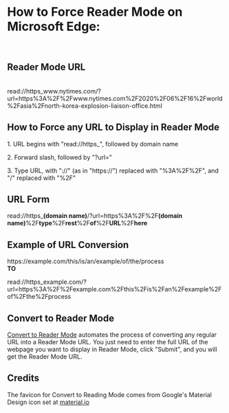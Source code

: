 <h1>How to Force Reader Mode on Microsoft Edge: </h1><br>
	<h2>Reader Mode URL</h2><br>
		<span>read://https_w</span><span>ww.nytimes.com/?url=https%3A%2F%2Fw</span><span>ww.nytimes.com%2F2020%2F06%2F16%2Fworld%2Fasia%2Fnorth-korea-explosion-liaison-office.html</span>
	<h2>How to Force any URL to Display in Reader Mode</h2>
		<p>1. URL begins with "read://https_", followed by domain name</p>
		<p>2. Forward slash, followed by "?url="</p>
		<p>3. Type URL, with "://" (as in "https://") replaced with "%3A%2F%2F", and "/" replaced with "%2F"</p>
	<h2>URL Form</h2>
		<p>read://https_<strong>(domain name)</strong>/?url=https%3A%2F%2F<strong>(domain name)</strong>%2F<strong>type</strong>%2F<strong>rest</strong>%2F<strong>of</strong>%2F<strong>URL</strong>%2F<strong>here</strong></p>
	<h2>Example of URL Conversion</h2>
		<span>htt</span><span>ps://example.com/this/is/an/example/of/the/process</span><br>
		<strong>TO</strong>
		<p>read://https_example.com/?url=https%3A%2F%2Fexample.com%2Fthis%2Fis%2Fan%2Fexample%2Fof%2Fthe%2Fprocess</p>
	<h2>Convert to Reader Mode</h2>
		<p><a href="https://shwin320.github.io/reading_mode">Convert to Reader Mode</a> automates the process of converting any regular URL into a Reader Mode URL. You just need to enter the full URL of the webpage you want to display in Reader Mode, click "Submit", and you will get the Reader Mode URL.</p>
	<h2>Credits</h2>
		<p>The favicon for Convert to Reading Mode comes from Google's Material Design icon set at <a href="https://material.io/resources/icons/?icon=chrome_reader_mode&style=baseline">material.io</a></p>
